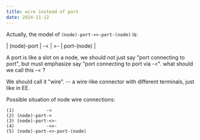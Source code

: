 ```yaml
---
title: wire instead of port
date: 2024-11-12
---
```


Actually, the model of `(node)-port-<>-port-(node)` is:

| (node)-port | -< | >- | port-(node) |

A port is like a slot on a node,
we should not just say "port connecting to port",
but must emphasize say "port connecting to port via -<".
what should we call this -< ?

We should call it "wire".
-- a wire-like connector with different terminals,
just like in EE.

Possible situation of node wire connections:

```
(1)            -<
(2) (node)-port-<
(3) (node)-port-<>-
(4)            -<>-
(5) (node)-port-<>-port-(node)
```
